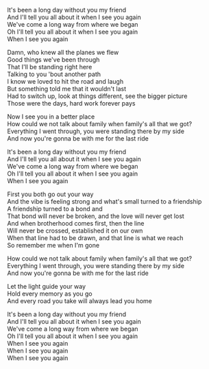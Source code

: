 It's been a long day without you my friend  
And I'll tell you all about it when I see you again  
We've come a long way from where we began  
Oh I'll tell you all about it when I see you again  
When I see you again  
  
Damn, who knew all the planes we flew  
Good things we've been through  
That I'll be standing right here  
Talking to you 'bout another path  
I know we loved to hit the road and laugh  
But something told me that it wouldn't last  
Had to switch up, look at things different, see the bigger picture  
Those were the days, hard work forever pays  
  
Now I see you in a better place  
How could we not talk about family when family's all that we got?  
Everything I went through, you were standing there by my side  
And now you're gonna be with me for the last ride  
  
It's been a long day without you my friend  
And I'll tell you all about it when I see you again  
We've come a long way from where we began  
Oh I'll tell you all about it when I see you again  
When I see you again  
  
First you both go out your way  
And the vibe is feeling strong and what's small turned to a friendship  
A friendship turned to a bond and  
That bond will never be broken, and the love will never get lost  
And when brotherhood comes first, then the line  
Will never be crossed, established it on our own  
When that line had to be drawn, and that line is what we reach  
So remember me when I'm gone  
  
How could we not talk about family when family's all that we got?  
Everything I went through, you were standing there by my side  
And now you're gonna be with me for the last ride  
  
Let the light guide your way  
Hold every memory as you go  
And every road you take will always lead you home  
  
It's been a long day without you my friend  
And I'll tell you all about it when I see you again  
We've come a long way from where we began  
Oh I'll tell you all about it when I see you again  
When I see you again  
When I see you again  
When I see you again